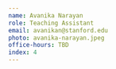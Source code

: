 ```yaml
---
name: Avanika Narayan
role: Teaching Assistant
email: avanikan@stanford.edu
photo: avanika-narayan.jpeg
office-hours: TBD
index: 4
---
```

